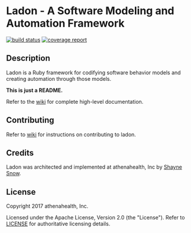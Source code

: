 # Ladon - A Software Modeling and Automation Framework

[![build status](https://gitlab.athenahealth.com/ladon/ladon/badges/master/build.svg)](https://gitlab.athenahealth.com/ladon/ladon/commits/master) [![coverage report](https://gitlab.athenahealth.com/ladon/ladon/badges/master/coverage.svg)](https://gitlab.athenahealth.com/ladon/ladon/commits/master)

## Description

Ladon is a Ruby framework for codifying software behavior models and creating automation through those models.

**This is just a README.** 

Refer to the [wiki](https://gitlab.athenahealth.com/ladon/ladon/wikis/home) for complete high-level documentation.

## Contributing
Refer to [wiki](https://gitlab.athenahealth.com/ladon/ladon/wikis/contributing-to-ladon) for instructions on contributing to ladon.

## Credits

Ladon was architected and implemented at athenahealth, Inc by [Shayne Snow](https://github.com/imjonsnooow).

## License

Copyright 2017 athenahealth, Inc.

Licensed under the Apache License, Version 2.0 (the "License"). Refer to [LICENSE](LICENSE) for authoritative licensing details.
